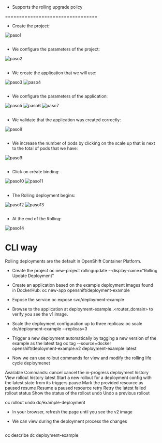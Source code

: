 * Supports the rolling upgrade policy

=================================

* Create the project:

![paso1](https://user-images.githubusercontent.com/40834435/42894080-98236ee0-8a7b-11e8-9e91-9b59b5bc5d00.jpg)

##

* We configure the parameters of the project:

![paso2](https://user-images.githubusercontent.com/40834435/42894084-9b5c6b5c-8a7b-11e8-86bf-c6d029e26c6d.jpg)

##

* We create the application that we will use:

![paso3](https://user-images.githubusercontent.com/40834435/42894087-9d4e4a48-8a7b-11e8-846a-c77257780dfb.jpg)
![paso4](https://user-images.githubusercontent.com/40834435/42894089-9f11cbde-8a7b-11e8-99ac-bfe060caad1f.jpg)

##

* We configure the parameters of the application:

![paso5](https://user-images.githubusercontent.com/40834435/42894093-a11ea640-8a7b-11e8-874b-224a989c9421.jpg)
![paso6](https://user-images.githubusercontent.com/40834435/42894097-a3c51686-8a7b-11e8-9a4b-ac647568aeb4.jpg)
![paso7](https://user-images.githubusercontent.com/40834435/42894103-a6916072-8a7b-11e8-9290-aa7b097a05da.jpg)

##

* We validate that the application was created correctly:

![paso8](https://user-images.githubusercontent.com/40834435/42894105-a8c2e6ea-8a7b-11e8-98b5-6d8b9f2308f6.jpg)

##

* We increase the number of pods by clicking on the scale up that is next to the total of pods that we have:

![paso9](https://user-images.githubusercontent.com/40834435/42894109-ab9e8b26-8a7b-11e8-955e-33ecd473c25d.jpg)

##

* Click on créate binding:

![paso10](https://user-images.githubusercontent.com/40834435/42894116-ae3eab04-8a7b-11e8-8ea2-e31b230866cd.jpg)
![paso11](https://user-images.githubusercontent.com/40834435/42894119-b08f6dee-8a7b-11e8-95c3-c71fdf3fac97.jpg)

##

* The Rolling deployment begins:


![paso12](https://user-images.githubusercontent.com/40834435/42894122-b24930d4-8a7b-11e8-8840-fca1b4cec10b.jpg)
![paso13](https://user-images.githubusercontent.com/40834435/42894128-b69cc72c-8a7b-11e8-81f9-baab65f188ab.jpg)

##

* At the end of the Rolling:

![paso14](https://user-images.githubusercontent.com/40834435/42894133-b9e5df72-8a7b-11e8-87ef-44cda778e433.jpg)

##

# CLI way

Rolling deployments are the default in OpenShift Container Platform.
    
* Create the project
oc new-project rollingupdate --display-name="Rolling Update Deployment"

* Create an application based on the example deployment images found in DockerHub:
oc new-app openshift/deployment-example

* Expose the service
oc expose svc/deployment-example

* Browse to the application at deployment-example.<project>.<router_domain> to verify you see the v1 image.

* Scale the deployment configuration up to three replicas:
oc scale dc/deployment-example --replicas=3

* Trigger a new deployment automatically by tagging a new version of the example as the latest tag
oc tag --source=docker openshift/deployment-example:v2 deployment-example:latest

* Now we can use rollout commands for view and modify the rolling life cycle deploymenet

Available Commands:
cancel      cancel the in-progress deployment
history     View rollout history
latest      Start a new rollout for a deployment config with the latest state from its triggers
pause       Mark the provided resource as paused
resume      Resume a paused resource
retry       Retry the latest failed rollout
status      Show the status of the rollout
undo        Undo a previous rollout

oc rollout undo dc/example-deployment

* In your browser, refresh the page until you see the v2 image

* We can view during the deployment process the changes
##
oc describe dc deployment-example




